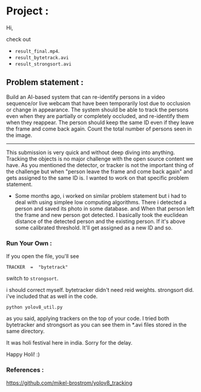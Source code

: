 # Project :

Hi,

check out 
- `result_final.mp4`. 
- `result_bytetrack.avi`
- `result_strongsort.avi`


## Problem statement :

Build an AI-based system that can re-identify persons in a video sequence/or live webcam that have been temporarily lost due to occlusion or change in appearance. The system should be able to track the persons even when they are partially or completely occluded, and re-identify them when they reappear. The person should keep the same ID even if they leave the frame and come back again. Count the total number of  persons seen in the image.

----

This submission is very quick and without deep diving into anything. Tracking the objects is no major challenge with the open source content we have. As you mentioned the detector, or tracker is not the important thing of the challenge but  when "person leave the frame and come back again" and gets assigned to the same ID is. I wanted to work on that specific problem statement. 




- Some months ago, i worked on similar problem statement but i had to deal with using simplee low computing algorithms. There i detected a person and saved its photo in some database. and When that person left the frame and new person got detected. I basically took the euclidean distance of the detected person and the existing person. If it's above some calibrated threshold. It'll get assigned as a new ID and so.

### Run Your Own :

If you open the file, you'll see 
```
TRACKER  =  "bytetrack"
```
switch to `strongsort`. 

i should correct myself. bytetracker didn't need reid weights. strongsort did. i've included that as well in the code.

```
python yolov8_util.py
```

as you said, applying trackers on the top of your code. I tried both bytetracker and strongsort as you can see them in *.avi files stored in the same directory.

It was holi festival here in india. Sorry for the delay.

Happy Holi! :)



### References :

https://github.com/mikel-brostrom/yolov8_tracking
